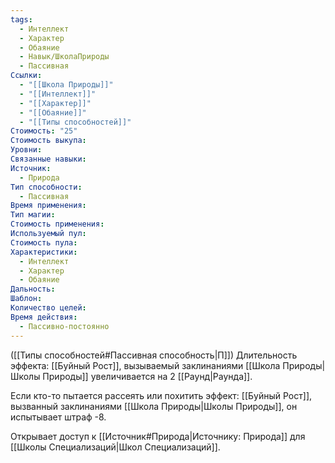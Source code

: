 ```yaml
---
tags:
  - Интеллект
  - Характер
  - Обаяние
  - Навык/ШколаПрироды
  - Пассивная
Ссылки:
  - "[[Школа Природы]]"
  - "[[Интеллект]]"
  - "[[Характер]]"
  - "[[Обаяние]]"
  - "[[Типы способностей]]"
Стоимость: "25"
Стоимость выкупа: 
Уровни: 
Связанные навыки: 
Источник:
  - Природа
Тип способности:
  - Пассивная
Время применения: 
Тип магии: 
Стоимость применения: 
Используемый пул: 
Стоимость пула: 
Характеристики:
  - Интеллект
  - Характер
  - Обаяние
Дальность: 
Шаблон: 
Количество целей: 
Время действия:
  - Пассивно-постоянно
---
```

([[Типы способностей#Пассивная способность|П]]) Длительность эффекта: [[Буйный Рост]], вызываемый заклинаниями [[Школа Природы|Школы Природы]] увеличивается на 2 [[Раунд|Раунда]].

Если кто-то пытается рассеять или похитить эффект: [[Буйный Рост]], вызванный заклинаниями [[Школа Природы|Школы Природы]], он испытывает штраф -8. 

Открывает доступ к [[Источник#Природа|Источнику: Природа]] для [[Школы Специализаций|Школ Специализаций]]. 